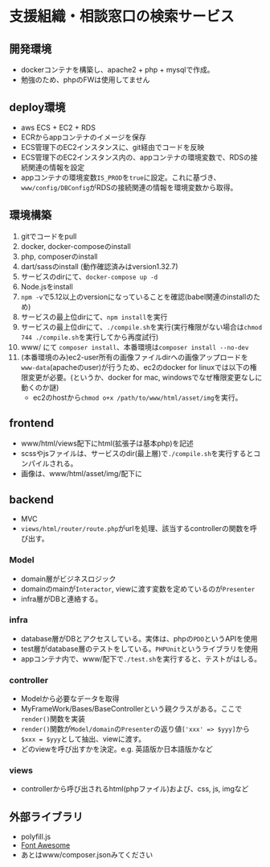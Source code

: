 # 支援組織・相談窓口の検索サービス

## 開発環境
- dockerコンテナを構築し、apache2 + php + mysqlで作成。
- 勉強のため、phpのFWは使用してません

## deploy環境
- aws ECS + EC2 + RDS
- ECRからappコンテナのイメージを保存
- ECS管理下のEC2インスタンスに、git経由でコードを反映
- ECS管理下のEC2インスタンス内の、appコンテナの環境変数で、RDSの接続関連の情報を設定
- appコンテナの環境変数```IS_PROD```を```true```に設定。これに基づき、```www/config/DBConfig```がRDSの接続関連の情報を環境変数から取得。


## 環境構築
1. gitでコードをpull
1. docker, docker-composeのinstall
1. php, composerのinstall
1. dart/sassのinstall (動作確認済みはversion1.32.7)
1. サービスのdirにて、```docker-compose up -d```
1. Node.jsをinstall
1. ```npm -v```で5.12以上のversionになっていることを確認(babel関連のinstallのため)
1. サービスの最上位dirにて、```npm install```を実行
1. サービスの最上位dirにて、```./compile.sh```を実行(実行権限がない場合は```chmod 744 ./compile.sh```を実行してから再度試行)
1. www/ にて ```composer install```、本番環境は```composer install --no-dev```
1. (本番環境のみ)ec2-user所有の画像ファイルdirへの画像アップロードを```www-data```(apacheのuser)が行うため、ec2のdocker for linuxでは以下の権限変更が必要。(というか、docker for mac, windowsでなぜ権限変更なしに動くのか謎)
    - ec2のhostから```chmod o+x /path/to/www/html/asset/img```を実行。


## frontend
- www/html/views配下にhtml(拡張子は基本php)を記述
- scssやjsファイルは、サービスのdir(最上層)で```./compile.sh```を実行するとコンパイルされる。
- 画像は、www/html/asset/img/配下に


## backend
- MVC
- ```views/html/router/route.php```がurlを処理、該当するcontrollerの関数を呼び出す。

### Model
- domain層がビジネスロジック
- domainのmainが```Interactor```, viewに渡す変数を定めているのが```Presenter```
- infra層がDBと連絡する。

### infra
- database層がDBとアクセスしている。実体は、phpの```PDO```というAPIを使用
- test層がdatabase層のテストをしている。```PHPUnit```というライブラリを使用
- appコンテナ内で、www/配下で```./test.sh```を実行すると、テストがはしる。

### controller
- Modelから必要なデータを取得
- MyFrameWork/Bases/BaseControllerという親クラスがある。ここで```render()```関数を実装
- ```render()```関数が```Model/domain```の```Presenter```の返り値```['xxx' => $yyy]```から```$xxx = $yyy```として抽出、viewに渡す。
- どのviewを呼び出すかを決定。e.g. 英語版か日本語版かなど

### views
- controllerから呼び出されるhtml(phpファイル)および、css, js, imgなど

## 外部ライブラリ
- polyfill.js
- [Font Awesome](https://fontawesome.com/)
- あとはwww/composer.jsonみてください



